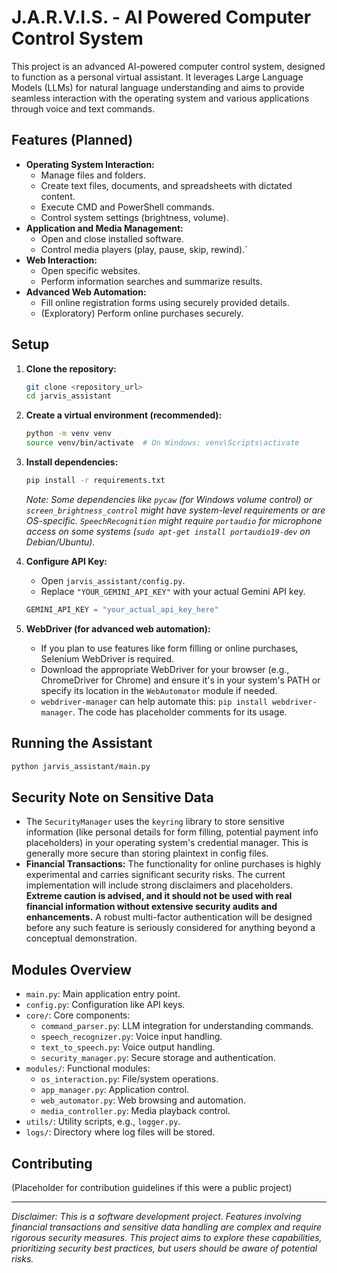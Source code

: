 # J.A.R.V.I.S. - AI Powered Computer Control System

This project is an advanced AI-powered computer control system, designed to function as a personal virtual assistant. It leverages Large Language Models (LLMs) for natural language understanding and aims to provide seamless interaction with the operating system and various applications through voice and text commands.

## Features (Planned)

*   **Operating System Interaction:**
    *   Manage files and folders.
    *   Create text files, documents, and spreadsheets with dictated content.
    *   Execute CMD and PowerShell commands.
    *   Control system settings (brightness, volume).
*   **Application and Media Management:**
    *   Open and close installed software.
    *   Control media players (play, pause, skip, rewind).`
*   **Web Interaction:**
    *   Open specific websites.
    *   Perform information searches and summarize results.
*   **Advanced Web Automation:**
    *   Fill online registration forms using securely provided details.
    *   (Exploratory) Perform online purchases securely.

## Setup

1.  **Clone the repository:**
    ```bash
    git clone <repository_url>
    cd jarvis_assistant
    ```

2.  **Create a virtual environment (recommended):**
    ```bash
    python -m venv venv
    source venv/bin/activate  # On Windows: venv\Scripts\activate
    ```

3.  **Install dependencies:**
    ```bash
    pip install -r requirements.txt
    ```
    *Note: Some dependencies like `pycaw` (for Windows volume control) or `screen_brightness_control` might have system-level requirements or are OS-specific. `SpeechRecognition` might require `portaudio` for microphone access on some systems (`sudo apt-get install portaudio19-dev` on Debian/Ubuntu).*

4.  **Configure API Key:**
    *   Open `jarvis_assistant/config.py`.
    *   Replace `"YOUR_GEMINI_API_KEY"` with your actual Gemini API key.
    ```python
    GEMINI_API_KEY = "your_actual_api_key_here"
    ```

5.  **WebDriver (for advanced web automation):**
    *   If you plan to use features like form filling or online purchases, Selenium WebDriver is required.
    *   Download the appropriate WebDriver for your browser (e.g., ChromeDriver for Chrome) and ensure it's in your system's PATH or specify its location in the `WebAutomator` module if needed.
    *   `webdriver-manager` can help automate this: `pip install webdriver-manager`. The code has placeholder comments for its usage.

## Running the Assistant

```bash
python jarvis_assistant/main.py
```

## Security Note on Sensitive Data

*   The `SecurityManager` uses the `keyring` library to store sensitive information (like personal details for form filling, potential payment info placeholders) in your operating system's credential manager. This is generally more secure than storing plaintext in config files.
*   **Financial Transactions:** The functionality for online purchases is highly experimental and carries significant security risks. The current implementation will include strong disclaimers and placeholders. **Extreme caution is advised, and it should not be used with real financial information without extensive security audits and enhancements.** A robust multi-factor authentication will be designed before any such feature is seriously considered for anything beyond a conceptual demonstration.

## Modules Overview

*   `main.py`: Main application entry point.
*   `config.py`: Configuration like API keys.
*   `core/`: Core components:
    *   `command_parser.py`: LLM integration for understanding commands.
    *   `speech_recognizer.py`: Voice input handling.
    *   `text_to_speech.py`: Voice output handling.
    *   `security_manager.py`: Secure storage and authentication.
*   `modules/`: Functional modules:
    *   `os_interaction.py`: File/system operations.
    *   `app_manager.py`: Application control.
    *   `web_automator.py`: Web browsing and automation.
    *   `media_controller.py`: Media playback control.
*   `utils/`: Utility scripts, e.g., `logger.py`.
*   `logs/`: Directory where log files will be stored.

## Contributing
(Placeholder for contribution guidelines if this were a public project)

---
*Disclaimer: This is a software development project. Features involving financial transactions and sensitive data handling are complex and require rigorous security measures. This project aims to explore these capabilities, prioritizing security best practices, but users should be aware of potential risks.*
